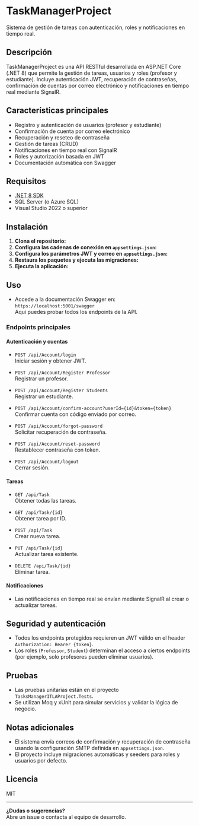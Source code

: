 # TaskManagerProject

Sistema de gestión de tareas con autenticación, roles y notificaciones en tiempo real.

## Descripción

TaskManagerProject es una API RESTful desarrollada en ASP.NET Core (.NET 8) que permite la gestión de tareas, usuarios y roles (profesor y estudiante). Incluye autenticación JWT, recuperación de contraseñas, confirmación de cuentas por correo electrónico y notificaciones en tiempo real mediante SignalR.

## Características principales

- Registro y autenticación de usuarios (profesor y estudiante)
- Confirmación de cuenta por correo electrónico
- Recuperación y reseteo de contraseña
- Gestión de tareas (CRUD)
- Notificaciones en tiempo real con SignalR
- Roles y autorización basada en JWT
- Documentación automática con Swagger

## Requisitos

- [.NET 8 SDK](https://dotnet.microsoft.com/download)
- SQL Server (o Azure SQL)
- Visual Studio 2022 o superior

## Instalación

1. **Clona el repositorio:**
2. **Configura las cadenas de conexión en `appsettings.json`:**
3. **Configura los parámetros JWT y correo en `appsettings.json`:**
4. **Restaura los paquetes y ejecuta las migraciones:**
5. **Ejecuta la aplicación:**
   
## Uso

- Accede a la documentación Swagger en:  
  `https://localhost:5001/swagger`  
  Aquí puedes probar todos los endpoints de la API.

### Endpoints principales

#### Autenticación y cuentas

- `POST /api/Account/login`  
  Iniciar sesión y obtener JWT.

- `POST /api/Account/Register Professor`  
  Registrar un profesor.

- `POST /api/Account/Register Students`  
  Registrar un estudiante.

- `POST /api/Account/confirm-account?userId={id}&token={token}`  
  Confirmar cuenta con código enviado por correo.

- `POST /api/Account/forgot-password`  
  Solicitar recuperación de contraseña.

- `POST /api/Account/reset-password`  
  Restablecer contraseña con token.

- `POST /api/Account/logout`  
  Cerrar sesión.

#### Tareas

- `GET /api/Task`  
  Obtener todas las tareas.

- `GET /api/Task/{id}`  
  Obtener tarea por ID.

- `POST /api/Task`  
  Crear nueva tarea.

- `PUT /api/Task/{id}`  
  Actualizar tarea existente.

- `DELETE /api/Task/{id}`  
  Eliminar tarea.

#### Notificaciones

- Las notificaciones en tiempo real se envían mediante SignalR al crear o actualizar tareas.

## Seguridad y autenticación

- Todos los endpoints protegidos requieren un JWT válido en el header `Authorization: Bearer {token}`.
- Los roles (`Professor`, `Student`) determinan el acceso a ciertos endpoints (por ejemplo, solo profesores pueden eliminar usuarios).

## Pruebas

- Las pruebas unitarias están en el proyecto `TasksManagerITLAProject.Tests`.
- Se utilizan Moq y xUnit para simular servicios y validar la lógica de negocio.

## Notas adicionales

- El sistema envía correos de confirmación y recuperación de contraseña usando la configuración SMTP definida en `appsettings.json`.
- El proyecto incluye migraciones automáticas y seeders para roles y usuarios por defecto.

## Licencia

MIT

---

**¿Dudas o sugerencias?**  
Abre un issue o contacta al equipo de desarrollo.

   
   

   
